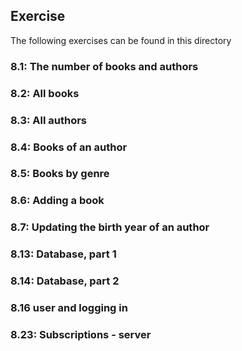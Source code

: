 ## Exercise

The following exercises can be found in this directory

### 8.1: The number of books and authors

### 8.2: All books

### 8.3: All authors

### 8.4: Books of an author

### 8.5: Books by genre

### 8.6: Adding a book

### 8.7: Updating the birth year of an author

### 8.13: Database, part 1

### 8.14: Database, part 2

### 8.16 user and logging in

### 8.23: Subscriptions - server
